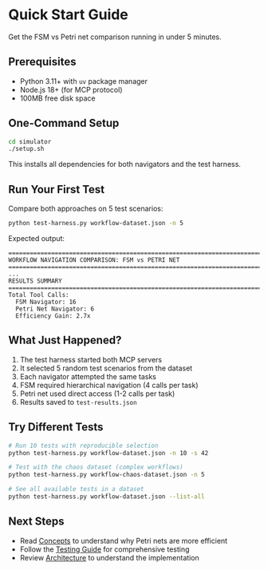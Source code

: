 # Quick Start Guide

Get the FSM vs Petri net comparison running in under 5 minutes.

## Prerequisites

- Python 3.11+ with `uv` package manager
- Node.js 18+ (for MCP protocol)
- 100MB free disk space

## One-Command Setup

```bash
cd simulator
./setup.sh
```

This installs all dependencies for both navigators and the test harness.

## Run Your First Test

Compare both approaches on 5 test scenarios:

```bash
python test-harness.py workflow-dataset.json -n 5
```

Expected output:
```
================================================================================
WORKFLOW NAVIGATION COMPARISON: FSM vs PETRI NET
================================================================================
...
RESULTS SUMMARY
================================================================================
Total Tool Calls:
  FSM Navigator: 16
  Petri Net Navigator: 6
  Efficiency Gain: 2.7x
```

## What Just Happened?

1. The test harness started both MCP servers
2. It selected 5 random test scenarios from the dataset
3. Each navigator attempted the same tasks
4. FSM required hierarchical navigation (4 calls per task)
5. Petri net used direct access (1-2 calls per task)
6. Results saved to `test-results.json`

## Try Different Tests

```bash
# Run 10 tests with reproducible selection
python test-harness.py workflow-dataset.json -n 10 -s 42

# Test with the chaos dataset (complex workflows)
python test-harness.py workflow-chaos-dataset.json -n 5

# See all available tests in a dataset
python test-harness.py workflow-dataset.json --list-all
```

## Next Steps

- Read [Concepts](2-concepts.md) to understand why Petri nets are more efficient
- Follow the [Testing Guide](4-testing-guide.md) for comprehensive testing
- Review [Architecture](3-architecture.md) to understand the implementation